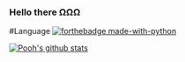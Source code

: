 ### Hello there ΩΩΩ

#Language
[![forthebadge made-with-python](http://ForTheBadge.com/images/badges/made-with-python.svg)](https://www.python.org/)

[![Pooh's github stats](https://github-readme-stats.vercel.app/api?username=SIrapopKunjiak&theme=algolia)](https://github.com/SIrapopKunjiak)
